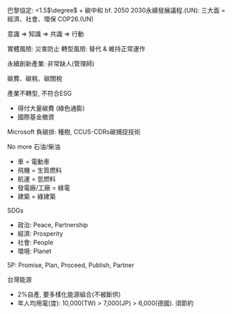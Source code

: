 
巴黎協定: <1.5$\degree$ + 碳中和 bf. 2050
2030永續發展議程.(UN): 三大面 = 經濟、社會、環保
COP26.(UN)

意識 => 知識 => 共識 => 行動


實體風險: 災害防止
轉型風險: 替代 & 維持正常運作

永續創新產業: 非常缺人(管理師)

碳費、碳稅、碳關稅

產業不轉型, 不符合ESG
- 得付大量碳費 (綠色通膨)
- 國際基金撤資

Microsoft 負碳排: 種樹, CCUS-CDRs碳捕捉技術

No more 石油/柴油
- 車 = 電動車
- 飛機 = 生質燃料
- 航運 = 氫燃料
- 發電廠/工廠 = 綠電
- 建築 = 綠建築

SDGs
- 政治: Peace, Partnership
- 經濟: Prosperity
- 社會: People
- 環境: Planet

5P: Promise, Plan, Proceed, Publish, Partner

台灣能源
- 2%自產, 要多樣化能源組合(不被斷供)
- 年人均用電(度): 10,000(TW) > 7,000(JP) > 6,000(德國). 須節約
